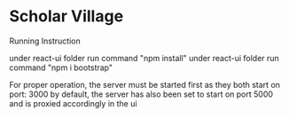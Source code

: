 # Scholar Village

Running Instruction

under react-ui folder run command "npm install"
under react-ui folder run command "npm i bootstrap"

For proper operation, the server must be started first as they both start on port: 3000 by default, the server has also been set to start on port 5000 and is proxied accordingly in the ui
